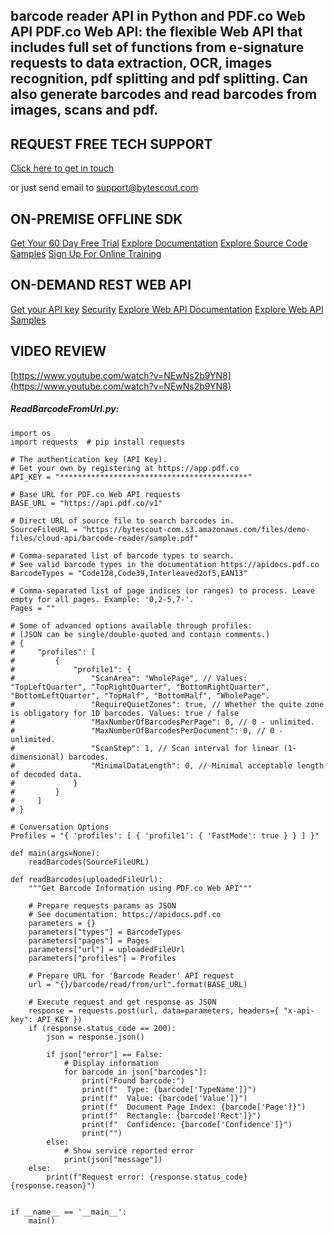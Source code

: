 ## barcode reader API in Python and PDF.co Web API PDF.co Web API: the flexible Web API that includes full set of functions from e-signature requests to data extraction, OCR, images recognition, pdf splitting and pdf splitting. Can also generate barcodes and read barcodes from images, scans and pdf.

## REQUEST FREE TECH SUPPORT

[Click here to get in touch](https://bytescout.zendesk.com/hc/en-us/requests/new?subject=PDF.co%20Web%20API%20Question)

or just send email to [support@bytescout.com](mailto:support@bytescout.com?subject=PDF.co%20Web%20API%20Question) 

## ON-PREMISE OFFLINE SDK 

[Get Your 60 Day Free Trial](https://bytescout.com/download/web-installer?utm_source=github-readme)
[Explore Documentation](https://bytescout.com/documentation/index.html?utm_source=github-readme)
[Explore Source Code Samples](https://github.com/bytescout/ByteScout-SDK-SourceCode/)
[Sign Up For Online Training](https://academy.bytescout.com/)


## ON-DEMAND REST WEB API

[Get your API key](https://app.pdf.co/signup?utm_source=github-readme)
[Security](https://pdf.co/security)
[Explore Web API Documentation](https://apidocs.pdf.co?utm_source=github-readme)
[Explore Web API Samples](https://github.com/bytescout/ByteScout-SDK-SourceCode/tree/master/PDF.co%20Web%20API)

## VIDEO REVIEW

[https://www.youtube.com/watch?v=NEwNs2b9YN8](https://www.youtube.com/watch?v=NEwNs2b9YN8)




<!-- code block begin -->

##### **ReadBarcodeFromUrl.py:**
    
```
import os
import requests  # pip install requests

# The authentication key (API Key).
# Get your own by registering at https://app.pdf.co
API_KEY = "******************************************"

# Base URL for PDF.co Web API requests
BASE_URL = "https://api.pdf.co/v1"

# Direct URL of source file to search barcodes in.
SourceFileURL = "https://bytescout-com.s3.amazonaws.com/files/demo-files/cloud-api/barcode-reader/sample.pdf"

# Comma-separated list of barcode types to search.
# See valid barcode types in the documentation https://apidocs.pdf.co
BarcodeTypes = "Code128,Code39,Interleaved2of5,EAN13"

# Comma-separated list of page indices (or ranges) to process. Leave empty for all pages. Example: '0,2-5,7-'.
Pages = ""

# Some of advanced options available through profiles:
# (JSON can be single/double-quoted and contain comments.)
# {
#     "profiles": [
#         {
#             "profile1": {
#                 "ScanArea": "WholePage", // Values: "TopLeftQuarter", "TopRightQuarter", "BottomRightQuarter", "BottomLeftQuarter", "TopHalf", "BottomHalf", "WholePage".
#                 "RequireQuietZones": true, // Whether the quite zone is obligatory for 1D barcodes. Values: true / false
#                 "MaxNumberOfBarcodesPerPage": 0, // 0 - unlimited.
#                 "MaxNumberOfBarcodesPerDocument": 0, // 0 - unlimited.
#                 "ScanStep": 1, // Scan interval for linear (1-dimensional) barcodes.
#                 "MinimalDataLength": 0, // Minimal acceptable length of decoded data.                
#             }
#         }
#     ]
# }

# Conversation Options
Profiles = "{ 'profiles': [ { 'profile1': { 'FastMode': true } } ] }"

def main(args=None):
    readBarcodes(SourceFileURL)

def readBarcodes(uploadedFileUrl):
    """Get Barcode Information using PDF.co Web API"""

    # Prepare requests params as JSON
    # See documentation: https://apidocs.pdf.co
    parameters = {}
    parameters["types"] = BarcodeTypes
    parameters["pages"] = Pages
    parameters["url"] = uploadedFileUrl
    parameters["profiles"] = Profiles

    # Prepare URL for 'Barcode Reader' API request
    url = "{}/barcode/read/from/url".format(BASE_URL)

    # Execute request and get response as JSON
    response = requests.post(url, data=parameters, headers={ "x-api-key": API_KEY })
    if (response.status_code == 200):
        json = response.json()

        if json["error"] == False:
            # Display information
            for barcode in json["barcodes"]:
                print("Found barcode:")
                print(f"  Type: {barcode['TypeName']}")
                print(f"  Value: {barcode['Value']}")
                print(f"  Document Page Index: {barcode['Page']}")
                print(f"  Rectangle: {barcode['Rect']}")
                print(f"  Confidence: {barcode['Confidence']}")
                print("")
        else:
            # Show service reported error
            print(json["message"])
    else:
        print(f"Request error: {response.status_code} {response.reason}")


if __name__ == '__main__':
    main()
```

<!-- code block end -->